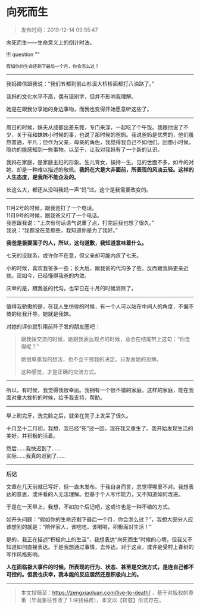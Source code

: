 # 向死而生

> 发布时间：2019-12-14 09:55:47

向死而生——生命意义上的倒计时法。

!!! question ""

    假如你的生命还剩下最后一个月，你会怎么过？

----

我妈微信跟我说：“我们五都到前山杉溪大桥桥面都打八油路了。” 

我妈的文化水平不高，偶有错别字，但并不影响我理解。

她是在跟我分享她的身边事物，而我也变得开始愿意听这些了。

---

周日的时候，妹夫从成都出差东莞，专门来深，一起吃了个午饭。我跟他说了不少，关于我和妹妹小时候的事，也说了那时候的爸妈。我说爸妈是优秀的，他们虽然普通，平凡；但作为父亲，母亲的角色，我觉得我自己不如他们。回想小时候，隐约的能感知到一些事物。以至于，让我对我妈有了一个新的认识。

我妈在家庭，是家庭主妇的形象。生儿育女，操持一生。见的世面不多。如今的对她，却是一种难以描述的敬佩。**我妈在大是大非面前，所表现的风淡云轻。这样的人生态度，是我所不能企及的。**

长这么大，都还从没叫我妈一声“妈”过。这个是我需要改变的。

----

11月2号的时候，跟我爸打了一个电话。  
11月9号的时候，跟我爸又打了一个电话。  
我爸跟我说：“上次有句话语气说重了点，打完后我也想了很久。”  
我说：“我都没在意那些，我知道你是为了我好。”

**我爸是极要面子的人，所以，这句道歉，我知道意味着什么。**

七天的没联系，或许你不在意，但父亲却可能内疚了七天。

小的时候，喜欢我爸多一些；长大后，跟我爸的代沟多了些，反而跟我妈更亲近些。现如今，已经懂得我爸的内敛。

庆幸的是，跟我爸的代沟，也早已在十月的时候消除了。

----

值得我骄傲的是，在我人生彷徨的时候，有一个人可以站在中间人的角度，不偏不倚的给我开导。她就是我妹。

对她的评价就引用前阵子发的朋友圈吧：

> 跟我妹交流的时候，她跟我表达观点的时候，总会在结尾带上这句：“你觉得呢？”
> 
> 她很尊重我的想法，也不会干预我的决定。只发表她的见解。
>
> 这种感觉，才是正确的交流方式。

----

所以，有时候，我觉得我很幸运。我拥有一个很不错的家庭，这样的家庭，能在我面对重大挫折的时候，给予我支持，帮助。

----

早上刷完牙，洗完脸之后，就坐在凳子上发呆了很久。

十月至十二月初，我想，我已经“死”过一回，现在我又重生了。我开始发现生活的美好，并积极的活着。

然后……我快迟到了……  
实际……我真的迟到了……

----

**后记**

文章在几天前就已写好，但一直未发布。于我自身而言，总觉得哪里不对。我想表达的意思，或许看的人无法理解。但基于个人写作能力，又不知道如何改进。

于是在一天早上，我想，不如加个后记吧，这或许也是一种不错的方式。

如开头问题：“假如你的生命还剩下最后一个月，你会怎么过？”，我想大部分人应该想到的就是：“陪伴家人，该吃吃，该喝喝，积极面对生活！”

是的，我正在描述“积极向上的生活”，我想表达“向死而生”时候的心境，但我又不知道如何直接表达。于是我想通过事情，去传达。对于这点，或许是受村上春树的写作风格影响。

**人在面临极大事件的时候，所表现的行为、状态、甚至是交流方式，是连自己都不可控的。但我也庆幸，我本能的反应居然还是积极向上的。**

----

> 本文投稿至：https://zengxiaoluan.com/live-to-death/ ，基于对版权的尊重（毕竟象征性收了 1 块钱稿费），本文以【转载】形式存在。